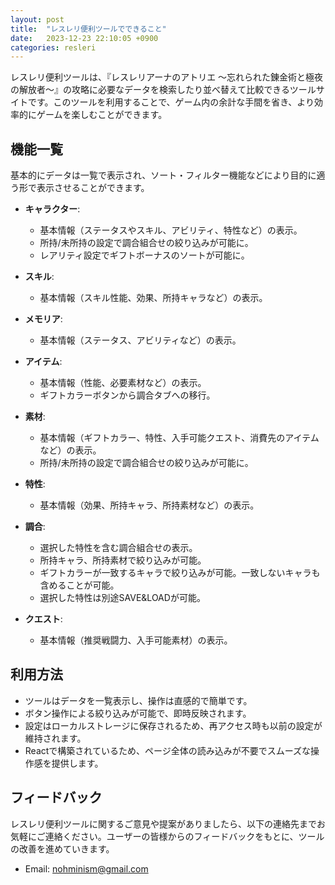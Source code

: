 ```yaml
---
layout: post
title:  "レスレリ便利ツールでできること"
date:   2023-12-23 22:10:05 +0900
categories: resleri
---
```


レスレリ便利ツールは、『レスレリアーナのアトリエ ～忘れられた錬金術と極夜の解放者～』の攻略に必要なデータを検索したり並べ替えて比較できるツールサイトです。このツールを利用することで、ゲーム内の余計な手間を省き、より効率的にゲームを楽しむことができます。

## 機能一覧

基本的にデータは一覧で表示され、ソート・フィルター機能などにより目的に適う形で表示させることができます。

- **キャラクター**:
  - 基本情報（ステータスやスキル、アビリティ、特性など）の表示。
  - 所持/未所持の設定で調合組合せの絞り込みが可能に。
  - レアリティ設定でギフトボーナスのソートが可能に。

- **スキル**:
  - 基本情報（スキル性能、効果、所持キャラなど）の表示。

- **メモリア**:
  - 基本情報（ステータス、アビリティなど）の表示。

- **アイテム**:
  - 基本情報（性能、必要素材など）の表示。
  - ギフトカラーボタンから調合タブへの移行。

- **素材**:
  - 基本情報（ギフトカラー、特性、入手可能クエスト、消費先のアイテムなど）の表示。
  - 所持/未所持の設定で調合組合せの絞り込みが可能に。

- **特性**:
  - 基本情報（効果、所持キャラ、所持素材など）の表示。

- **調合**:
  - 選択した特性を含む調合組合せの表示。
  - 所持キャラ、所持素材で絞り込みが可能。
  - ギフトカラーが一致するキャラで絞り込みが可能。一致しないキャラも含めることが可能。
  - 選択した特性は別途SAVE&LOADが可能。

- **クエスト**:
  - 基本情報（推奨戦闘力、入手可能素材）の表示。

## 利用方法

- ツールはデータを一覧表示し、操作は直感的で簡単です。
- ボタン操作による絞り込みが可能で、即時反映されます。
- 設定はローカルストレージに保存されるため、再アクセス時も以前の設定が維持されます。
- Reactで構築されているため、ページ全体の読み込みが不要でスムーズな操作感を提供します。

## フィードバック

レスレリ便利ツールに関するご意見や提案がありましたら、以下の連絡先までお気軽にご連絡ください。ユーザーの皆様からのフィードバックをもとに、ツールの改善を進めていきます。

- Email: [nohminism@gmail.com](mailto:nohminism@gmail.com)

